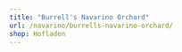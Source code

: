 ```yaml
---
title: "Burrell's Navarino Orchard"
url: /navarino/burrells-navarino-orchard/
shop: Hofladen
---
```


